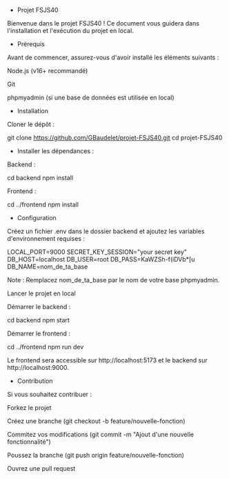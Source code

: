 - Projet FSJS40

Bienvenue dans le projet FSJS40 ! Ce document vous guidera dans l'installation et l'exécution du projet en local.

- Prérequis

Avant de commencer, assurez-vous d'avoir installé les éléments suivants :

Node.js (v16+ recommandé)

Git

phpmyadmin (si une base de données est utilisée en local)

- Installation

Cloner le dépôt :

git clone https://github.com/GBaudelet/projet-FSJS40.git
cd projet-FSJS40

- Installer les dépendances :

Backend :

cd backend
npm install

Frontend :

cd ../frontend
npm install

- Configuration

Créez un fichier .env dans le dossier backend et ajoutez les variables d'environnement requises :

LOCAL_PORT=9000
SECRET_KEY_SESSION="your secret key"
DB_HOST=localhost
DB_USER=root
DB_PASS=KaWZSh-f(iDVb\*[u
DB_NAME=nom_de_ta_base

Note : Remplacez nom_de_ta_base par le nom de votre base phpmyadmin.

Lancer le projet en local

Démarrer le backend :

cd backend
npm start

Démarrer le frontend :

cd ../frontend
npm run dev

Le frontend sera accessible sur http://localhost:5173 et le backend sur http://localhost:9000.

- Contribution

Si vous souhaitez contribuer :

Forkez le projet

Créez une branche (git checkout -b feature/nouvelle-fonction)

Commitez vos modifications (git commit -m "Ajout d'une nouvelle fonctionnalité")

Poussez la branche (git push origin feature/nouvelle-fonction)

Ouvrez une pull request
